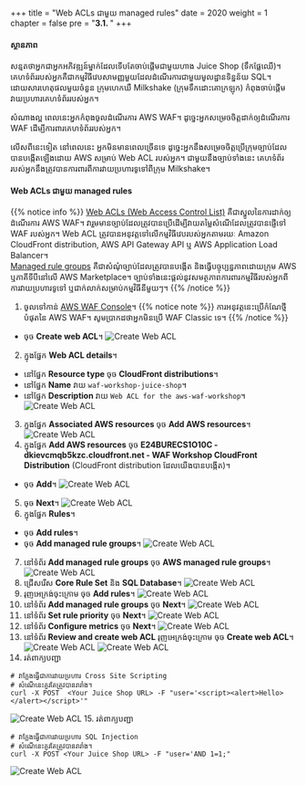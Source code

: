 +++
title = "Web ACLs ជាមួយ managed rules"
date = 2020
weight = 1
chapter = false
pre = "<b>3.1. </b>"
+++


#### ស្ថានភាព
សន្មតថាអ្នកជាអ្នកអភិវឌ្ឍន៍ម្នាក់ដែលទើបតែចាប់ផ្តើមជាមួយហាង Juice Shop (ទឹកផ្លែឈើ)។ គេហទំព័ររបស់អ្នកគឺជាកម្មវិធីវេបសាមញ្ញមួយដែលដំណើរការជាមួយមូលដ្ឋានទិន្នន័យ SQL។ ដោយសារហេតុផលមួយចំនួន ក្រុមហេកឃឺ Milkshake (ក្រុមទឹកដោះគោក្រឡុក) កំពុងចាប់ផ្តើមវាយប្រហារគេហទំព័ររបស់អ្នក។

សំណាងល្អ ពេលនេះអ្នកកំពុងចូលដំណើរការ AWS WAF។ ដូច្នេះអ្នកសម្រេចចិត្តដាក់ឲ្យដំណើរការ WAF ដើម្បីការពារគេហទំព័ររបស់អ្នក។

លើសពីនេះទៀត នៅពេលនេះ អ្នកមិនមានពេលច្រើនទេ ដូច្នេះអ្នកនឹងសម្រេចចិត្តប្រើក្រុមច្បាប់ដែលបានបង្កើតឡើងដោយ AWS សម្រាប់ Web ACL របស់អ្នក។ ជាមួយនឹងច្បាប់ទាំងនេះ គេហទំព័ររបស់អ្នកនឹងត្រូវបានការពារពីការវាយប្រហារទូទៅពីក្រុម Milkshake។

#### Web ACLs ជាមួយ managed rules

{{% notice info %}} 
[Web ACLs (Web Access Control List)](https://docs.aws.amazon.com/waf/latest/developerguide/web-acl.html) គឺជាស្នូលនៃការដាក់ឲ្យដំណើរការ AWS WAF។ វារួមមានច្បាប់ដែលត្រូវបានប្រើដើម្បីវាយតម្លៃសំណើដែលត្រូវបានផ្ញើទៅ WAF របស់អ្នក។ Web ACL ត្រូវបានអនុវត្តទៅលើកម្មវិធីវេបរបស់អ្នកតាមរយៈ Amazon CloudFront distribution, AWS API Gateway API ឬ AWS Application Load Balancer។\
[Managed rule groups](https://docs.aws.amazon.com/waf/latest/developerguide/waf-managed-rule-groups.html) គឺជាសំណុំច្បាប់ដែលត្រូវបានបង្កើត និងធ្វើបច្ចុប្បន្នភាពដោយក្រុម AWS ឬភាគីទីបីនៅលើ AWS Marketplace។ ច្បាប់ទាំងនេះផ្តល់នូវសមត្ថភាពការពារកម្មវិធីរបស់អ្នកពីការវាយប្រហារទូទៅ ឬជាក់លាក់សម្រាប់កម្មវិធីនីមួយៗ។
{{% /notice %}}

1. ចូលទៅកាន់ [AWS WAF Console](https://console.aws.amazon.com/wafv2/homev2/start)។
{{% notice note %}} 
ការអនុវត្តនេះប្រើកំណែថ្មីបំផុតនៃ AWS WAF។ សូមប្រាកដថាអ្នកមិនប្រើ WAF Classic ទេ។
{{% /notice %}}
* ចុច **Create web ACL**។
![Create Web ACL](/public/images/3-useawswaf/3.1-createwebacl/createwebacl-001.png?featherlight=false&width=90pc)
2. ក្នុងផ្នែក **Web ACL details**។
* នៅផ្នែក **Resource type** ចុច **CloudFront distributions**។
* នៅផ្នែក **Name** វាយ ```waf-workshop-juice-shop```។
* នៅផ្នែក **Description** វាយ ```Web ACL for the aws-waf-workshop```។
![Create Web ACL](/public/images/3-useawswaf/3.1-createwebacl/createwebacl-002.png?featherlight=false&width=90pc)
3. ក្នុងផ្នែក **Associated AWS resources** ចុច **Add AWS resources**។
![Create Web ACL](/public/images/3-useawswaf/3.1-createwebacl/createwebacl-003.png?featherlight=false&width=90pc)
4. ក្នុងផ្នែក **Add AWS resources** ចុច **E24BURECS1O10C - dkievcmqb5kzc.cloudfront.net - WAF Workshop CloudFront Distribution** (CloudFront distribution ដែលយើងបានបង្កើត)។
* ចុច **Add**។
![Create Web ACL](/public/images/3-useawswaf/3.1-createwebacl/createwebacl-004.png?featherlight=false&width=90pc)
5. ចុច **Next**។
![Create Web ACL](/public/images/3-useawswaf/3.1-createwebacl/createwebacl-005.png?featherlight=false&width=90pc)
6. ក្នុងផ្នែក **Rules**។
* ចុច **Add rules**។
* ចុច **Add managed rule groups**។
![Create Web ACL](/public/images/3-useawswaf/3.1-createwebacl/createwebacl-006.png?featherlight=false&width=90pc)
7. នៅទំព័រ **Add managed rule groups** ចុច **AWS managed rule groups**។
![Create Web ACL](/public/images/3-useawswaf/3.1-createwebacl/createwebacl-007.png?featherlight=false&width=90pc)
8. ជ្រើសរើស **Core Rule Set** និង **SQL Database**។
![Create Web ACL](/public/images/3-useawswaf/3.1-createwebacl/createwebacl-008.png?featherlight=false&width=90pc)
9. រុញអេក្រង់ចុះក្រោម ចុច **Add rules**។
![Create Web ACL](/public/images/3-useawswaf/3.1-createwebacl/createwebacl-009.png?featherlight=false&width=90pc)
10. នៅទំព័រ **Add managed rule groups** ចុច **Next**។
![Create Web ACL](/public/images/3-useawswaf/3.1-createwebacl/createwebacl-010.png?featherlight=false&width=90pc)
11. នៅទំព័រ **Set rule priority** ចុច **Next**។
![Create Web ACL](/public/images/3-useawswaf/3.1-createwebacl/createwebacl-011.png?featherlight=false&width=90pc)
12. នៅទំព័រ **Configure metrics** ចុច **Next**។
![Create Web ACL](/public/images/3-useawswaf/3.1-createwebacl/createwebacl-012.png?featherlight=false&width=90pc)
13. នៅទំព័រ **Review and create web ACL** រុញអេក្រង់ចុះក្រោម ចុច **Create web ACL**។
![Create Web ACL](/public/images/3-useawswaf/3.1-createwebacl/createwebacl-013.png?featherlight=false&width=90pc)
![Create Web ACL](/public/images/3-useawswaf/3.1-createwebacl/createwebacl-014.png?featherlight=false&width=90pc)
14. រត់ពាក្យបញ្ជា
```
# វាក្លែងធ្វើជាការវាយប្រហារ Cross Site Scripting
# សំណើនេះគួរតែត្រូវបានរារាំង។
curl -X POST  <Your Juice Shop URL> -F "user='<script><alert>Hello></alert></script>'"
```
![Create Web ACL](/public/images/3-useawswaf/3.1-createwebacl/createwebacl-015.png?width=60pc)
15. រត់ពាក្យបញ្ជា
```
# វាក្លែងធ្វើជាការវាយប្រហារ SQL Injection
# សំណើនេះគួរតែត្រូវបានរារាំង។
curl -X POST <Your Juice Shop URL> -F "user='AND 1=1;"
```
![Create Web ACL](/public/images/3-useawswaf/3.1-createwebacl/createwebacl-016.png?width=60pc)